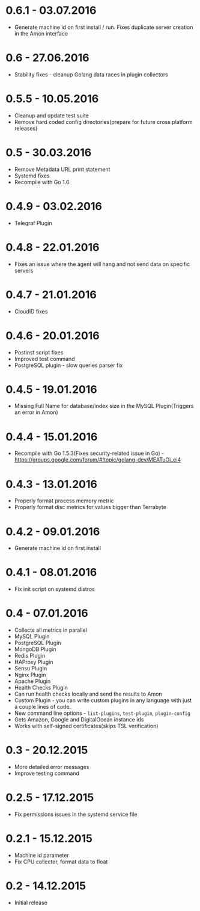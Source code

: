 0.6.1 - 03.07.2016
==============

* Generate machine id on first install / run. Fixes duplicate server creation in the Amon interface

0.6 - 27.06.2016
==============

* Stability fixes - cleanup Golang data races in plugin collectors

0.5.5 - 10.05.2016
==============

* Cleanup and update test suite
* Remove hard coded config directories(prepare for future cross platform releases)


0.5 - 30.03.2016
==============

* Remove Metadata URL print statement
* Systemd fixes
* Recompile with Go 1.6


0.4.9 - 03.02.2016
==============

* Telegraf Plugin

0.4.8 - 22.01.2016
==============

* Fixes an issue where the agent will hang and not send data on specific servers

0.4.7 - 21.01.2016
==============

* CloudID fixes


0.4.6 - 20.01.2016
==============

* Postinst script fixes
* Improved test command
* PostgreSQL plugin - slow queries parser fix

0.4.5 - 19.01.2016
==============

* Missing Full Name for database/index size in the MySQL Plugin(Triggers an error in Amon)


0.4.4 - 15.01.2016
==============

* Recompile with Go 1.5.3(Fixes security-related issue in Go) - https://groups.google.com/forum/#!topic/golang-dev/MEATuOi_ei4

0.4.3 - 13.01.2016
==============

* Properly format process memory metric
* Properly format disc metrics for values bigger than Terrabyte

0.4.2 - 09.01.2016
==============

* Generate machine id on first install

0.4.1 - 08.01.2016
==============

* Fix init script on systemd distros

0.4 - 07.01.2016
==============

* Collects all metrics in parallel
* MySQL Plugin
* PostgreSQL Plugin
* MongoDB Plugin
* Redis Plugin
* HAProxy Plugin
* Sensu Plugin
* Nginx Plugin
* Apache Plugin
* Health Checks Plugin
* Can run health checks locally and send the results to Amon
* Custom Plugin - you can write custom plugins in any language with just a couple lines of code.
* New command line options - `list-plugins`, `test-plugin`, `plugin-config`
* Gets Amazon, Google and DigitalOcean instance ids
* Works with self-signed certificates(skips TSL verification)

0.3 - 20.12.2015
==============

* More detailed error messages
* Improve testing command

0.2.5 - 17.12.2015
==============

* Fix permissions issues in the systemd service file

0.2.1 - 15.12.2015
==============

* Machine id parameter
* Fix CPU collector, format data to float

0.2 - 14.12.2015
==============

* Initial release
